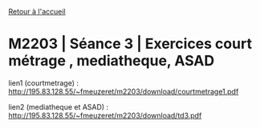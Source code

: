 [Retour à l'accueil](README.md)

# M2203 | Séance 3 | Exercices court métrage , mediatheque, ASAD

lien1 (courtmetrage) : http://195.83.128.55/~fmeuzeret/m2203/download/courtmetrage1.pdf

lien2 (mediatheque et ASAD) : http://195.83.128.55/~fmeuzeret/m2203/download/td3.pdf
